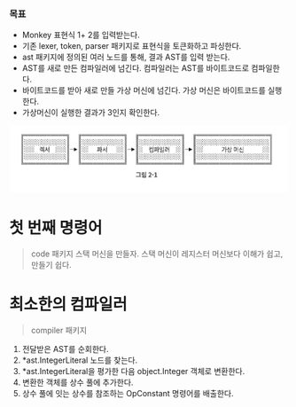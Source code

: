 ### 목표
- Monkey 표현식 1+ 2를 입력받는다.
- 기존 lexer, token, parser 패키지로 표현식을 토큰화하고 파싱한다.
- ast 패키지에 정의된 여러 노드를 통해, 결과 AST를 입력 받는다.
- AST를 새로 만든 컴파일러에 넘긴다. 컴파일러는 AST를 바이트코드로 컴파일한다.
- 바이트코드를 받아 새로 만들 가상 머신에 넘긴다. 가상 머신은 바이트코드를 실행한다.
- 가상머신이 실행한 결과가 3인지 확인한다.

![2-1](image/2-1.png)

# 첫 번째 명령어
> code 패키지
스택 머신을 만들자.
스택 머신이 레지스터 머신보다 이해가 쉽고, 만들기 쉽다.

# 최소한의 컴파일러
> compiler 패키지
1. 전달받은 AST를 순회한다.
2. *ast.IntegerLiteral 노드를 찾는다.
3. *ast.IntegerLiteral을 평가한 다음 object.Integer 객체로 변환한다.
4. 변환한 객체를 상수 풀에 추가한다.
5. 상수 풀에 잇는 상수를 참조하는 OpConstant 명령어를 배출한다.
   
